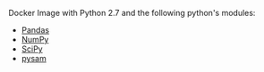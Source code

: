 Docker Image with Python 2.7 and the following python's modules:

  * [Pandas](https://github.com/pandas-dev/pandas)
  * [NumPy](https://github.com/numpy/numpy)
  * [SciPy](https://github.com/scipy/scipy)
  * [pysam](https://github.com/pysam-developers/pysam)
